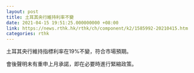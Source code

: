 ```yaml
---
layout: post
title: 土耳其央行維持利率不變
date: 2021-04-15 19:51:25.000000000 +08:00
link: https://news.rthk.hk/rthk/ch/component/k2/1585992-20210415.htm
categories: rthk
---
```


土耳其央行維持指標利率在19%不變，符合市場預期。

會後聲明未有重申上月承諾，即在必要時進行緊縮政策。
